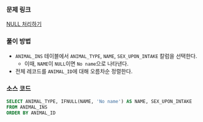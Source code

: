 ### 문제 링크
[NULL 처리하기](https://school.programmers.co.kr/learn/courses/30/lessons/59410)

### 풀이 방법
- `ANIMAL_INS` 테이블에서 `ANIMAL_TYPE`, `NAME`, `SEX_UPON_INTAKE` 칼럼을 선택한다.
    - 이때, `NAME`이 `NULL`이면 `No name`으로 나타낸다. 
- 전체 레코드를 `ANIMAL_ID`에 대해 오름차순 정렬한다.

### 소스 코드
```sql
SELECT ANIMAL_TYPE, IFNULL(NAME, 'No name') AS NAME, SEX_UPON_INTAKE
FROM ANIMAL_INS 
ORDER BY ANIMAL_ID
```